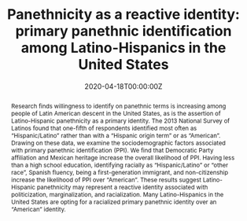 --- 
abstract: "Research finds willingness to identify on panethnic terms is increasing among people of Latin American descent in the United States, as is the assertion of Latino-Hispanic panethnicity as a primary identity. The 2013 National Survey of Latinos found that one-fifth of respondents identified most often as “Hispanic/Latino” rather than with a “Hispanic origin term” or as “American”. Drawing on these data, we examine the sociodemographic factors associated with primary panethnic identification (PPI). We find that Democratic Party affiliation and Mexican heritage increase the overall likelihood of PPI. Having less than a high school education, identifying racially as “Hispanic/Latino” or “other race”, Spanish fluency, being a first-generation immigrant, and non-citizenship increase the likelihood of PPI over “American”. These results suggest Latino-Hispanic panethnicity may represent a reactive identity associated with politicization, marginalization, and racialization. Many Latino-Hispanics in the United States are opting for a racialized primary panethnic identity over an “American” identity."
authors: 
- Daniel E. Martínez
- admin
date: "2020-04-18T00:00:00Z"
doi: 10.1080/01419870.2020.1752392
featured: false
image: 
  focal_point: ""
  preview_only: false
projects: []
publication: "*Ethnic and Racial Studies, 0*(0)"
publication_short: "Panethnicity as a reactive identity: primary panethnic identification among Latino-Hispanics in the United States"
publication_types: 
  - "2"
publishDate: "2020-04-18T00:00:00Z"
title: "Panethnicity as a reactive identity: primary panethnic identification among Latino-Hispanics in the United States"
url_code: "https://github.com/kelseygonzalez/Latino-Panethnicity"
url_dataset: "https://www.pewresearch.org/hispanic/dataset/2013-national-survey-of-latinos/"
url_pdf: "/files/primarypanethnicity.pdf"
url_poster: ""
url_project: ""
url_slides: ""
url_source: ""
url_video: ""
---